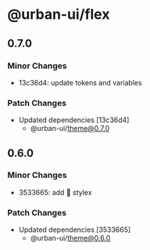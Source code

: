 # @urban-ui/flex

## 0.7.0

### Minor Changes

- 13c36d4: update tokens and variables

### Patch Changes

- Updated dependencies [13c36d4]
  - @urban-ui/theme@0.7.0

## 0.6.0

### Minor Changes

- 3533665: add :rocket: stylex

### Patch Changes

- Updated dependencies [3533665]
  - @urban-ui/theme@0.6.0
